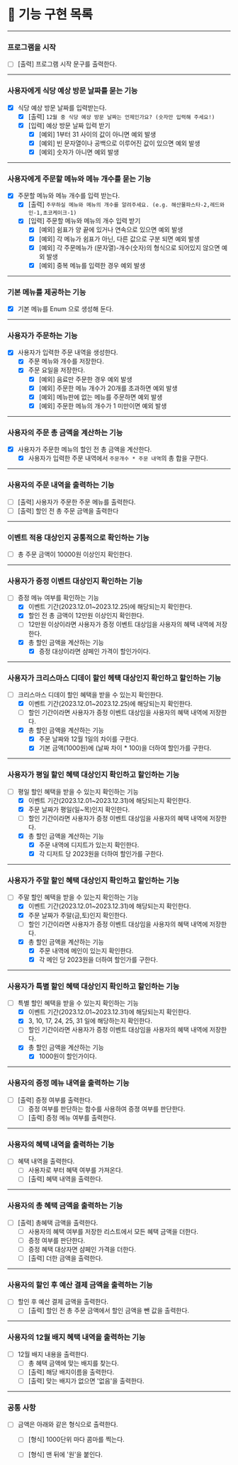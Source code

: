 # 🚀 기능 구현 목록

---

### 프로그램을 시작

- [ ] [출력] 프로그램 시작 문구를 출력한다.

---

### 사용자에게 식당 예상 방문 날짜를 묻는 기능

- [X] 식당 예상 방문 날짜를 입력받는다.
    - [X] [출력] `12월 중 식당 예상 방문 날짜는 언제인가요? (숫자만 입력해 주세요!)`
    - [X] [입력] 예상 방문 날짜 입력 받기
        - [X] [예외] 1부터 31 사이의 값이 아니면 예외 발생
        - [X] [예외] 빈 문자열이나 공백으로 이루어진 값이 있으면 예외 발생
        - [X] [예외] 숫자가 아니면 예외 발생

---

### 사용자에게 주문할 메뉴와 메뉴 개수를 묻는 기능

- [X] 주문할 메뉴와 메뉴 개수를 입력 받는다.
    - [X] [출력] `주무하실 메뉴와 메뉴의 개수를 알려주세요. (e.g. 해산물파스타-2,레드와인-1,초코케이크-1)`
    - [X] [입력] 주문할 메뉴와 메뉴의 개수 입력 받기
        - [X] [예외] 쉼표가 양 끝에 있거나 연속으로 있으면 예외 발생
        - [X] [예외] 각 메뉴가 쉼표가 아닌, 다른 값으로 구분 되면 예외 발생
        - [X] [예외] 각 주문메뉴가 (문자열)-개수(숫자)의 형식으로 되어있지 않으면 예외 발생
        - [X] [예외] 중복 메뉴를 입력한 경우 예외 발생

---

### 기본 메뉴를 제공하는 기능

- [X] 기본 메뉴를 Enum 으로 생성해 둔다.

---

### 사용자가 주문하는 기능

- [X] 사용자가 입력한 주문 내역을 생성한다.
    - [X] 주문 메뉴와 개수를 저장한다.
    - [X] 주문 요일을 저장한다.
        - [X] [예외] 음료만 주문한 경우 예외 발생
        - [X] [예외] 주문한 메뉴 개수가 20개를 초과하면 예외 발생
        - [X] [예외] 메뉴판에 없는 메뉴를 주문하면 예외 발생
        - [X] [예외] 주문한 메뉴의 개수가 1 미만이면 예외 발생

---

### 사용자의 주문 총 금액을 계산하는 기능

- [X] 사용자가 주문한 메뉴의 할인 전 총 금액을 계산한다.
    - [X] 사용자가 입력한 주문 내역에서 `주문개수 * 주문 내역`의 총 합을 구한다.

---

### 사용자의 주문 내역을 출력하는 기능

- [ ] [출력] 사용자가 주문한 주문 메뉴를 출력한다.
- [ ] [출력] 할인 전 총 주문 금액을 출력한다

---

### 이벤트 적용 대상인지 공통적으로 확인하는 기능
- [ ] 총 주문 금액이 10000원 이상인지 확인한다.

---

### 사용자가 증정 이벤트 대상인지 확인하는 기능

- [ ] 증정 메뉴 여부를 확인하는 기능
    - [X] 이벤트 기간(2023.12.01~2023.12.25)에 해당되는지 확인한다.
    - [X] 할인 전 총 금액이 12만원 이상인지 확인한다.
    - [ ] 12만원 이상이라면 사용자가 증정 이벤트 대상임을 사용자의 혜택 내역에 저장한다.
    - [X] 총 할인 금액을 계산하는 기능
        - [X] 증정 대상이라면 샴페인 가격이 할인가이다.

---

### 사용자가 크리스마스 디데이 할인 헤턕 대상인지 확인하고 할인하는 기능

- [ ] 크리스마스 디데이 할인 혜택을 받을 수 있는지 확인한다.
    - [X] 이벤트 기간(2023.12.01~2023.12.25)에 해당되는지 확인한다.
    - [ ] 할인 기간이라면 사용자가 증정 이벤트 대상임을 사용자의 혜택 내역에 저장한다.
    - [X] 총 할인 금액을 계산하는 기능
        - [X] 주문 날짜와 12월 1일의 차이를 구한다.
        - [X] 기본 금액(1000원)에 (날짜 차이 * 100)을 더하여 할인가를 구한다.

---

### 사용자가 평일 할인 혜택 대상인지 확인하고 할인하는 기능

- [ ] 평일 할인 혜택을 받을 수 있는지 확인하는 기능
    - [X] 이벤트 기간(2023.12.01~2023.12.31)에 해당되는지 확인한다.
    - [X] 주문 날짜가 평일(일~목)인지 확인한다.
    - [ ] 할인 기간이라면 사용자가 증정 이벤트 대상임을 사용자의 혜택 내역에 저장한다.
    - [X] 총 할인 금액을 계산하는 기능
        - [X] 주문 내역에 디지트가 있는지 확인한다.
        - [X] 각 디저트 당 2023원을 더하여 할인가를 구한다.

---

### 사용자가 주말 할인 혜택 대상인지 확인하고 할인하는 기능

- [ ] 주말 할인 혜택을 받을 수 있는지 확인하는 기능
    - [X] 이벤트 기간(2023.12.01~2023.12.31)에 해당되는지 확인한다.
    - [X] 주문 날짜가 주말(금,토)인지 확인한다.
    - [ ] 할인 기간이라면 사용자가 증정 이벤트 대상임을 사용자의 혜택 내역에 저장한다.
    - [X] 총 할인 금액을 계산하는 기능
        - [X] 주문 내역에 메인이 있는지 확인한다.
        - [X] 각 메인 당 2023원을 더하여 할인가를 구한다.

---

### 사용자가 특별 할인 혜택 대상인지 확인하고 할인하는 기능

- [ ] 특별 할인 혜택을 받을 수 있는지 확인하는 기능
    - [X] 이벤트 기간(2023.12.01~2023.12.31)에 해당되는지 확인한다.
    - [X] 3, 10, 17, 24, 25, 31 일에 해당하는지 확인한다.
    - [ ] 할인 기간이라면 사용자가 증정 이벤트 대상임을 사용자의 혜택 내역에 저장한다.
    - [X] 총 할인 금액을 계산하는 기능
        - [X] 1000원이 할인가이다.

---

### 사용자의 증정 메뉴 내역을 출력하는 기능

- [ ] [출력] 증정 여부를 출력한다.
    - [ ] 증정 여부를 판단하는 함수를 사용하여 증졍 여부를 판단한다.
    - [ ] [출력] 증정 메뉴 여부를 출력한다.

---

### 사용자의 혜택 내역을 출력하는 기능

- [ ] 혜택 내역을 출력한다.
    - [ ] 사용자로 부터 혜택 여부를 가져온다.
    - [ ] [출력] 혜택 내역을 출력한다.

---

### 사용자의 총 혜택 금액을 출력하는 기능

- [ ] [출력] 총혜택 금액을 출력한다.
    - [ ] 사용자의 혜택 여부를 저장한 리스트에서 모든 혜택 금액을 더한다.
    - [ ] 증정 여부를 판단한다.
    - [ ] 증정 혜택 대상자면 샴페인 가격을 더한다.
    - [ ] [출력] 더한 금액을 출력한다.

---

### 사용자의 할인 후 예산 결제 금액을 출력하는 기능

- [ ] 할인 후 예산 결제 금액을 출력한다.
    - [ ] [출력] 할인 전 총 주문 금액에서 할인 금액을 뺀 값을 출력한다.

---

### 사용자의 12월 배지 혜택 내역을 출력하는 기능

- [ ] 12월 배지 내용을 출력한다.
    - [ ] 총 혜택 금액에 맞는 배지를 찾는다.
    - [ ] [출력] 해당 배지이름을 출력한다.
    - [ ] [출력] 맞는 배지가 없으면 '없음'을 출력한다.

---

### 공통 사항
- [ ] 금액은 아래와 같은 형식으로 출력한다.
    - [ ] [형식] 1000단위 마다 콤마를 찍는다.
    - [ ] [형식] 맨 뒤에 '원'을 붙인다.

